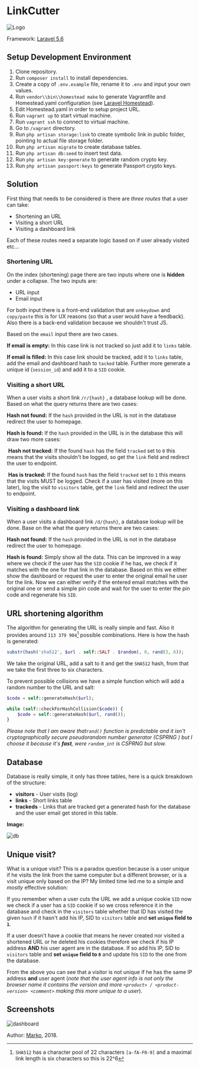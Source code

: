 # LinkCutter

![Logo](logo_small.png)

Framework: [Laravel 5.6](https://laravel.com/docs/5.6)

## Setup Development Environment

1. Clone repository.
2. Run `composer install` to install dependencies.
3. Create a copy of `.env.example` file, rename it to `.env` and input your own values.
4. Run `vendor\\bin\\homestead make` to generate Vagrantfile and Homestead.yaml configuration
    (see [Laravel Homestead](https://laravel.com/docs/5.6/homestead)).
5. Edit Homestead.yaml in order to setup project URL.
6. Run `vagrant up` to start virtual machine.
7. Run `vagrant ssh` to connect to virtual machine.
8. Go to `/vagrant` directory.
9. Run `php artisan storage:link` to create symbolic link in public folder, pointing to actual file storage folder.
10. Run `php artisan migrate` to create database tables.
11. Run `php artisan db:seed` to insert test data.
12. Run `php artisan key:generate` to generate random crypto key.
13. Run `php artisan passport:keys` to generate Passport crypto keys.

## Solution

First thing that needs to be considered is there are *three routes* that a user can take:

* Shortening an URL
* Visiting a short URL
* Visiting a dashboard link

Each of these routes need a separate logic based on if user already visited etc...

### Shortening URL

On the index (shortening) page there are two inputs where one is **hidden** under a collapse. The two inputs are:

* URL input
* Email input

For both input there is a front-end validation that are `onkeydown` and `copy/paste` this is for UX reasons (so that a user would have a feedback). Also there is a back-end validation because we shouldn't trust JS.

Based on the `email` input there are two cases.

**If email is empty:** In this case link is not tracked so just add it to `links` table.

**If email is filled:** In this case link should be tracked, add it to `links` table, add the email and dashboard hash to `tacked` table. Further more generate a unique id (`session_id`) and add it to a `SID` cookie.

### Visiting a short URL

When a user visits a short link `/r/{hash}` , a database lookup will be done. Based on what the query returns there are two cases:

**Hash not found:** If the `hash` provided in the URL is not in the database redirect the user to homepage.

**Hash is found:** If the `hash` provided in the URL is in the database this will draw two more cases:

​		**Hash not tracked:** If the found `hash` has the field `tracked` set to `0` this means that the visits shouldn't be logged, so get the `link` field and redirect the user to endpoint.

​		**Has is tracked:** If the found `hash` has the field `tracked` set to `1` this means that the visits MUST be logged. Check if a user has visited (more on this later), log the visit to `visitors` table, get the `link` field and redirect the user to endpoint.

### Visiting a dashboard link

When a user visits a dashboard link `/d/{hash}`, a database lookup will be done. Base on the what the query returns there are two cases:

**Hash not found:** If the `hash` provided in the URL is not in the database redirect the user to homepage.

**Hash is found:** Simply show all the data. This can be improved in a way where we check if the user has the `SID` cookie if he has, we check if it matches with the one for that link in the database. Based on this we either show the dashboard or request the user to enter the original email he user for the link. Now we can either verify if the entered email matches with the original one or send a simple pin code and wait for the user to enter the pin code and regenerate his `SID`.

## URL shortening algorithm

The algorithm for generating the URL is really simple and fast. Also it provides around `113 379 904`[^1] possible combinations. Here is how the hash is generated:

```php
substr(hash('sha512', $url . self::SALT . $random), 0, rand(3, 6));
```

We take the original URL, add a salt to it and get the `SHA512` hash, from that we take the first three to six characters.

To prevent possible collisions we have a simple function which will add a random number to the URL and salt:

```php
$code = self::generateHash($url);

while (self::checkForHashCollision($code)) {
	$code = self::generateHash($url, rand());
}
```

 *Please note that I am aware that`rand()` function is predictable and it isn't cryptographically secure pseudorandom number generator (CSPRNG ) but I choose it because it's **fast**, were `random_int` is CSPRNG but slow.*

## Database

Database is really simple, it only has three tables, here is a quick breakdown of the structure:

* **visitors** - User visits (log)
* **links** - Short links table
* **trackeds** - Links that are tracked get a generated hash for the database and the user email get stored in this table.

**Image:**

![db](model.png)

## Unique visit?

What is a unique visit? This is a paradox question because is a user unique if he visits the link from the same computer but a different browser, or is a visit unique only based on the IP? My limited time led me to a simple and *mostly* effective solution:

If you remember when a user cuts the URL  we add a unique cookie `SID` now we check if a user has a `SID` cookie if so we cross reference it in the database and check in the `visitors` table whether that ID has visited the given `hash` if it hasn't add his IP, SID to `visitors` table and **set `unique` field to `1`**.

If a user doesn't have a cookie that means he never created nor visited a shortened URL or he deleted his cookies therefore we check if his IP address **AND** his user agent are in the database. If so add his IP, SID to `visitors` table and **set `unique` field to `0`** and update his `SID` to the one from the database.

From the above you can see that a visitor is not unique if he has the same IP address **and** user agent (*note that the user agent info is not only the browser name it contains the version and more `<product> / <product-version> <comment>` making this more unique to a user*).

## Screenshots 

![dashboard](screenshot.png)


[^1]: `SHA512` has a character pool of 22  characters `[a-fA-F0-9]` and a maximal link length is six  characters so this is 22^6

Author: [Marko](https://ilic.ninja), 2018.
